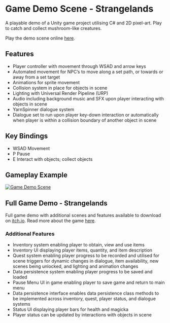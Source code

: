 # Game Demo Scene - Strangelands

A playable demo of a Unity game project utilising C# and 2D pixel-art. Play to catch and collect mushroom-like creatures.

Play the demo scene online [here](https://biancadavey.github.io/DemoGame/).

## Features

* Player controller with movement through WSAD and arrow keys
* Automated movement for NPC’s to move along a set path, or towards or away from a set target
* Animations for sprite movement
* Collision system in place for objects in scene
* Lighting with Universal Render Pipeline (URP)
* Audio including background music and SFX upon player interacting with objects in scene
* YarnSpinner dialogue system
* Dialogue set to run upon player key-down interaction or automatically when player is within a collision boundary of another object in scene

## Key Bindings

* WSAD      Movement
* P         Pause
* E         Interact with objects; collect objects

## Gameplay Example

[![Game Demo Scene](https://img.youtube.com/vi/jVbzblS3o9E/0.jpg)](https://www.youtube.com/watch?v=jVbzblS3o9E)

## Full Game Demo - Strangelands

Full game demo with additional scenes and features available to download on [itch.io](https://lunar-raven.itch.io/strangelands). Read more about the game [here](https://biancadavey.github.io/Site).

### Additional Features

* Inventory system enabling player to obtain, view and use items
* Inventory UI displaying player items, quantity, and item description
* Quest system enabling player progress to be recorded and utilised for scene triggers for dynamic changes in dialogue, item availability, new scenes being unlocked, and lighting and animation changes
* Data persistence system enabling player progress to be saved and loaded
* Pause Menu UI in game enabling player to save game and return to main menu
* Data persistence interface enables data persistence class methods to be implemented across inventory, quest, player status, and dialogue systems
* Status UI displaying player bars for health and magicka
* Player status can be updated by interactions with objects in scene